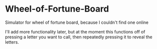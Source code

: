 # Wheel-of-Fortune-Board
Simulator for wheel of fortune board, because I couldn't find one online

I'll add more functionality later, but at the moment this functions off of pressing a letter you want to call, then repeatedly pressing it to reveal the letters.
